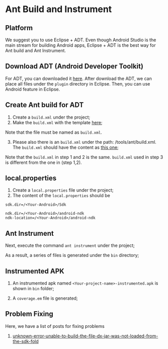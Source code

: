 # Ant Build and Instrument

## Platform
We suggest you to use Eclipse + ADT. Even though Android Studio is the main stream for building Android apps, Eclipse + ADT is the best way for Ant build and Ant Instrument.

## Download ADT (Android Developer Toolkit)
For ADT, you can downloaded it [here](ADT-plugins.zip). After download the ADT, we can place all files under the `plugin` directory in Eclipse. Then, you can use Android feature in Eclipse.

## Create Ant build for ADT
1. Create a `build.xml` under the project;
2. Make the `build.xml` with the template [here](./template_build.xml);

Note that the file must be named as `build.xml`.

3. Please also there is an `build.xml` under the path: <Android-SDK>/tools/ant/build.xml.  The `build.xml` should have the content as [this one](,/build.xml);

Note that the `build.xml` in step 1 and 2 is the same. `build.xml` used in step 3 is different from the one in (step 1,2).

## local.properties
1. Create a `local.properties` file under the project;
2. The content of the `local.properties` should be

```
sdk.dir=/<Your-Android>/Sdk

ndk.dir=/<Your-Android>/android-ndk
ndk-location=/<Your-Android>/android-ndk
```

## Ant Instrument
Next, execute the command `ant instrument` under the project;

As a result, a series of files is generated under the `bin` directory;

## Instrumented APK

1. An instrumented apk named `<Your-project-name>-instrumented.apk` is shown in `bin` folder;

2. A `coverage.em` file is generated;

## Problem Fixing
Here, we have a list of posts for fixing problems
1. [unknown-error-unable-to-build-the-file-dx-jar-was-not-loaded-from-the-sdk-fold](https://stackoverflow.com/questions/43009679/unknown-error-unable-to-build-the-file-dx-jar-was-not-loaded-from-the-sdk-fold)
